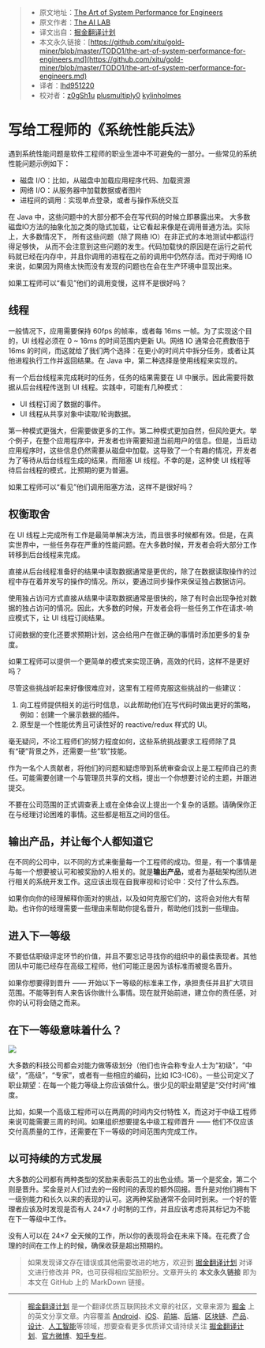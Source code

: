> * 原文地址：[The Art of System Performance for Engineers](https://levelup.gitconnected.com/the-art-of-system-performance-for-engineers-1c85a398d6f2)
> * 原文作者：[The AI LAB](https://medium.com/@ailab)
> * 译文出自：[掘金翻译计划](https://github.com/xitu/gold-miner)
> * 本文永久链接：[https://github.com/xitu/gold-miner/blob/master/TODO1/the-art-of-system-performance-for-engineers.md](https://github.com/xitu/gold-miner/blob/master/TODO1/the-art-of-system-performance-for-engineers.md)
> * 译者：[lhd951220](https://github.com/lhd951220)
> * 校对者：[z0gSh1u](https://github.com/z0gSh1u)  [plusmultiply0](https://github.com/plusmultiply0)  [kylinholmes](https://github.com/kylinholmes)

# 写给工程师的《系统性能兵法》

遇到系统性能问题是软件工程师的职业生涯中不可避免的一部分。一些常见的系统性能问题示例如下：

* 磁盘 I/O：比如，从磁盘中加载应用程序代码、加载资源
* 网络 I/O：从服务器中加载数据或者图片
* 进程间的调用：实现单点登录，或者与操作系统交互

在 Java 中，这些问题中的大部分都不会在写代码的时候立即暴露出来。 大多数磁盘IO方法的抽象化加之类的隐式加载，让它看起来像是在调用普通方法。实际上，大多数情况下， 所有这些问题（除了网络 IO）在非正式的本地测试中都运行得足够快， 从而不会注意到这些问题的发生。代码加载快的原因是在运行之前代码就已经在内存中，并且你调用的进程在之前的调用中仍然存活。而对于网络 IO 来说，如果因为网络太快而没有发现的问题也在会在生产环境中显现出来。

如果工程师可以“看见”他们的调用变慢，这样不是很好吗？

## 线程

一般情况下，应用需要保持 60fps 的帧率，或者每 16ms 一帧。为了实现这个目的，UI 线程必须在 0 ~ 16ms 的时间范围内更新 UI。网络 IO 通常会花费数倍于 16ms 的时间，而这就给了我们两个选择：在更小的时间片中拆分任务，或者让其他进程执行工作并返回结果。在 Java 中，第二种选择是使用线程来实现的。

有一个后台线程来完成耗时的任务，任务的结果需要在 UI 中展示。因此需要将数据从后台线程传送到 UI 线程。实践中，可能有几种模式：

* UI 线程订阅了数据的事件。
* UI 线程从共享对象中读取/轮询数据。

第一种模式更强大，但需要做更多的工作。第二种模式更加自然，但风险更大。举个例子，在整个应用程序中，开发者也许需要知道当前用户的信息。但是，当启动应用程序时，这些信息仍然需要从磁盘中加载。这导致了一个有趣的情况，开发者为了等待从后台线程生成的结果，而阻塞 UI 线程。不幸的是，这种使 UI 线程等待后台线程的模式，比预期的更为普遍。

如果工程师可以“看见”他们调用阻塞方法，这样不是很好吗？

## 权衡取舍

在 UI 线程上完成所有工作是最简单解决方法，而且很多时候都有效。但是，在真实世界中，一些任务存在严重的性能问题。在大多数时候，开发者会将大部分工作转移到后台线程来完成。

直接从后台线程准备好的结果中读取数据通常是更优的，除了在数据读取操作的过程中存在着并发写的操作的情况。所以，要通过同步操作来保证独占数据访问。

使用独占访问方式直接从结果中读取数据通常是很快的，除了有时会出现争抢对数据的独占访问的情况。因此，大多数的时候，开发者会将一些任务工作在请求-响应模式下，让 UI 线程订阅结果。

订阅数据的变化还要求预期计划，这会给用户在做正确的事情时添加更多的复杂度。

如果工程师可以提供一个更简单的模式来实现正确，高效的代码，这样不是更好吗？

尽管这些挑战听起来好像很难应对，这里有工程师克服这些挑战的一些建议：

1. 向工程师提供相关的运行时信息，以此帮助他们在写代码时做出更好的策略，例如：创建一个展示数据的插件。
2. 原型是一个性能优秀且可读性好的 reactive/redux 样式的 UI。

毫无疑问，不论工程师们的努力程度如何，这些系统挑战要求工程师除了具有“硬”背景之外，还需要一些”软”技能。

作为一名个人贡献者，将他们的问题和疑虑带到系统审查会议上是工程师自己的责任。可能需要创建一个与管理员共享的文档，提出一个你想要讨论的主题，并跟进提交。

不要在公司范围的正式调查表上或在全体会议上提出一个复杂的话题。请确保你正在与经理讨论困难的事情。这些都是相互之间的信任。

## 输出产品，并让每个人都知道它

在不同的公司中，以不同的方式来衡量每一个工程师的成功。但是，有一个事情是与每一个想要被认可和被奖励的人相关的。就是**输出产品**，或者为基础架构团队进行相关的系统开发工作。这应该出现在自我审视和讨论中：交付了什么东西。

如果你向你的经理解释你面对的挑战，以及如何克服它们的，这将会对他大有帮助。也许你的经理需要一些理由来帮助你提名晋升，帮助他们找到一些理由。

## 进入下一等级

不要低估职级评定环节的价值，并且不要忘记寻找你的组织中的最佳表现者。其他团队中可能已经存在高级工程师，他们可能正是因为该标准而被提名晋升。

如果你想要得到晋升 —— 开始以下一等级的标准来工作，承担责任并且扩大项目范围。不能等到有人来告诉你做什么事情。现在就开始前进，建立你的责任感，对你的认可将会随之而来。

## 在下一等级意味着什么？

![](https://cdn-images-1.medium.com/max/2000/0*tTqppxhq9ubffWf-)

大多数的科技公司都会对能力做等级划分（他们也许会称专业人士为“初级”，“中级”，“高级”，“专家”，或者有一些相应的编码，比如 IC3-IC6）。一些公司定义了职业期望：在每一个能力等级上你应该做什么。很少见的职业期望是“交付时间”维度。

比如，如果一个高级工程师可以在两周的时间内交付特性 X，而这对于中级工程师来说可能需要三周的时间。如果组织想要提名中级工程师晋升 —— 他们不仅应该交付高质量的工作，还需要在下一等级的时间范围内完成工作。

## 以可持续的方式发展

大多数的公司都有两种类型的奖励来表彰员工的出色业绩。第一个是奖金，第二个则是晋升。奖金是对人们过去的一段时间的表现的额外回报。晋升是对他们拥有下一级别能力和长久以来的表现的认可。这两种奖励通常不会同时到来。一个好的管理者应该及时发现是否有人 24×7 小时制的工作，并且应该考虑将其标记为不能在下一等级中工作。

没有人可以在 24×7 全天候的工作，所以你的表现将会在未来下降。在花费了合理的时间在工作上的时候，确保收获是超出预期的。

> 如果发现译文存在错误或其他需要改进的地方，欢迎到 [掘金翻译计划](https://github.com/xitu/gold-miner) 对译文进行修改并 PR，也可获得相应奖励积分。文章开头的 **本文永久链接** 即为本文在 GitHub 上的 MarkDown 链接。

---

> [掘金翻译计划](https://github.com/xitu/gold-miner) 是一个翻译优质互联网技术文章的社区，文章来源为 [掘金](https://juejin.im) 上的英文分享文章。内容覆盖 [Android](https://github.com/xitu/gold-miner#android)、[iOS](https://github.com/xitu/gold-miner#ios)、[前端](https://github.com/xitu/gold-miner#前端)、[后端](https://github.com/xitu/gold-miner#后端)、[区块链](https://github.com/xitu/gold-miner#区块链)、[产品](https://github.com/xitu/gold-miner#产品)、[设计](https://github.com/xitu/gold-miner#设计)、[人工智能](https://github.com/xitu/gold-miner#人工智能)等领域，想要查看更多优质译文请持续关注 [掘金翻译计划](https://github.com/xitu/gold-miner)、[官方微博](http://weibo.com/juejinfanyi)、[知乎专栏](https://zhuanlan.zhihu.com/juejinfanyi)。
